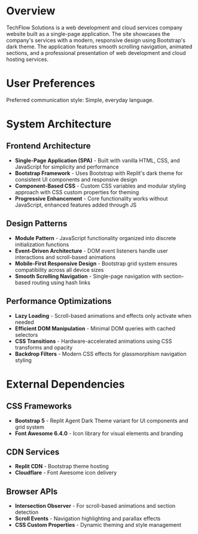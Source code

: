 # Overview

TechFlow Solutions is a web development and cloud services company website built as a single-page application. The site showcases the company's services with a modern, responsive design using Bootstrap's dark theme. The application features smooth scrolling navigation, animated sections, and a professional presentation of web development and cloud hosting services.

# User Preferences

Preferred communication style: Simple, everyday language.

# System Architecture

## Frontend Architecture
- **Single-Page Application (SPA)** - Built with vanilla HTML, CSS, and JavaScript for simplicity and performance
- **Bootstrap Framework** - Uses Bootstrap with Replit's dark theme for consistent UI components and responsive design
- **Component-Based CSS** - Custom CSS variables and modular styling approach with CSS custom properties for theming
- **Progressive Enhancement** - Core functionality works without JavaScript, enhanced features added through JS

## Design Patterns
- **Module Pattern** - JavaScript functionality organized into discrete initialization functions
- **Event-Driven Architecture** - DOM event listeners handle user interactions and scroll-based animations
- **Mobile-First Responsive Design** - Bootstrap grid system ensures compatibility across all device sizes
- **Smooth Scrolling Navigation** - Single-page navigation with section-based routing using hash links

## Performance Optimizations
- **Lazy Loading** - Scroll-based animations and effects only activate when needed
- **Efficient DOM Manipulation** - Minimal DOM queries with cached selectors
- **CSS Transitions** - Hardware-accelerated animations using CSS transforms and opacity
- **Backdrop Filters** - Modern CSS effects for glassmorphism navigation styling

# External Dependencies

## CSS Frameworks
- **Bootstrap 5** - Replit Agent Dark Theme variant for UI components and grid system
- **Font Awesome 6.4.0** - Icon library for visual elements and branding

## CDN Services
- **Replit CDN** - Bootstrap theme hosting
- **Cloudflare** - Font Awesome icon delivery

## Browser APIs
- **Intersection Observer** - For scroll-based animations and section detection
- **Scroll Events** - Navigation highlighting and parallax effects
- **CSS Custom Properties** - Dynamic theming and style management